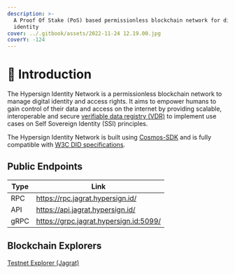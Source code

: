 ```yaml
---
description: >-
  A Proof Of Stake (PoS) based permissionless blockchain network for digital
  identity
cover: ../.gitbook/assets/2022-11-24 12.19.00.jpg
coverY: -124
---
```


# 💬 Introduction

The Hypersign Identity Network is a permissionless blockchain network to manage digital identity and access rights. It aims to empower humans to gain control of their data and access on the internet by providing scalable, interoperable and secure [verifiable data registry (VDR)](https://www.w3.org/TR/did-core/#dfn-verifiable-data-registry) to implement use cases on Self Sovereign Identity (SSI) principles.

The Hypersign Identity Network is built using [Cosmos-SDK](https://tendermint.com/sdk/) and is fully compatible with [W3C DID specifications](https://www.w3.org/TR/did-core/).

## Public Endpoints

| Type | Link                                   |
| ---- | -------------------------------------- |
| RPC  | https://rpc.jagrat.hypersign.id/       |
| API  | https://api.jagrat.hypersign.id/       |
| gRPC | https://grpc.jagrat.hypersign.id:5099/ |

## Blockchain Explorers

[Testnet Explorer (Jagrat)](https://explorer.hypersign.id/hypersign-testnet)

